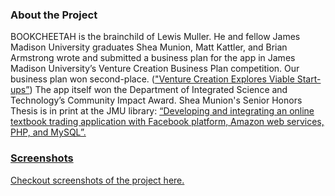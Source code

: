 ### About the Project
BOOKCHEETAH is the brainchild of Lewis Muller. He and fellow James Madison University graduates Shea Munion, Matt Kattler, and Brian Armstrong wrote and submitted a business plan for the app in James Madison University’s Venture Creation Business Plan competition. Our business plan won second-place. (<a href="http://www.jmu.edu/cob/about/2008-news-archive.shtml">"Venture Creation Explores Viable Start-ups”</a>) The app itself won the Department of Integrated Science and Technology’s Community Impact Award. Shea Munion's Senior Honors Thesis is in print at the JMU library: <a href="http://goo.gl/3eMeIB">“Developing and integrating an online textbook trading application with Facebook platform, Amazon web services, PHP, and MySQL”.

### Screenshots
<a href="http://sheamunion.github.io/senior-project-bookcheetah-2008/">Checkout screenshots of the project here.</a>
